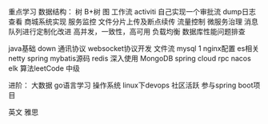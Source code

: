 重点学习 
数据结构：
		树
		B+树
		图
工作流
activiti
自己实现一个审批流
dump日志查看
商城系统实现
服务监控
文件分片上传及断点续传
流量控制
微服务治理
消息队列进行定制化改进
高并发，一致性，高可用
负载均衡
数据库性能问题排查


java基础 down
通讯协议
websocket协议开发
文件流
mysql 1
nginx配置
es相关
netty
spring
mybatis源码
redis 深入使用
MongoDB
spring cloud
rpc
nacos
elk
算法leetCode 中级

进阶：
大数据
go语言学习
操作系统
linux下devops
社区活跃
参与spring boot项目


英文
雅思